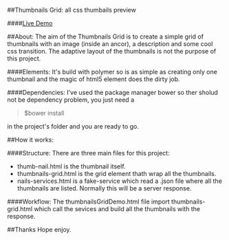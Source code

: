 ##Thumbnails Grid: all css thumbails preview

####[Live Demo](https://www.lucalorenzini.org/thumbnailsGrid/thumbnailsGridDemo.html)

##About:
The aim of the Thumbnails Grid is to create a simple grid of thumbnails with an image (inside an ancor), a description and some cool css transition. The adaptive layout of the thumbnails is not the purpose of this project.

####Elements:
It's build with polymer so is as simple as creating only one thumbnail and the magic of html5 element does the dirty job.

####Dependencies:
I've used the package manager bower so ther sholud not be dependency problem, you just need a

 
>$bower install


in the project's folder and you are ready to go.

##How it works:

####Structure:
There are three main files for this project:

* thumb-nail.html is the thumbnail itself.
* thumbnails-grid.html is the grid element thath wrap all the thumbnails.
* nails-services.html is a fake-service which read a .json file where all the thumbnails are listed. Normally this will be a server response.

####Workflow:
The thumbnailsGridDemo.html file import thumbnails-grid.html which call the sevices and build all the thumbnails with the response.

##Thanks
Hope enjoy. 
